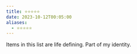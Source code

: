 ```yaml
---
title: ⭐️⭐️⭐️⭐️⭐️
date: 2023-10-12T00:05:00
aliases:
  - ⭐️⭐️⭐️⭐️⭐️
---
```

Items in this list are life defining. Part of my identity. 